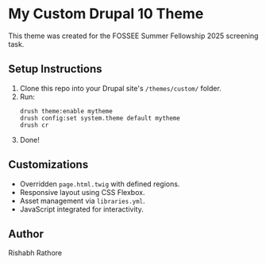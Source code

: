 # My Custom Drupal 10 Theme

This theme was created for the FOSSEE Summer Fellowship 2025 screening task.

## Setup Instructions

1. Clone this repo into your Drupal site's `/themes/custom/` folder.
2. Run:
   ```
   drush theme:enable mytheme
   drush config:set system.theme default mytheme
   drush cr
   ```
3. Done!

## Customizations

- Overridden `page.html.twig` with defined regions.
- Responsive layout using CSS Flexbox.
- Asset management via `libraries.yml`.
- JavaScript integrated for interactivity.

## Author

Rishabh Rathore
